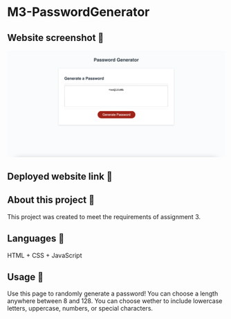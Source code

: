 # M3-PasswordGenerator

## Website screenshot 📸

![Website screenshot](./assets/screenshot.png)

## Deployed website link 🤖



## About this project 🐊

This project was created to meet the requirements of assignment 3. 

## Languages 💬
HTML + CSS + JavaScript

## Usage 🐗

Use this page to randomly generate a password! 
You can choose a length anywhere between 8 and 128.
You can choose wether to include lowercase letters, uppercase, numbers, or special characters. 